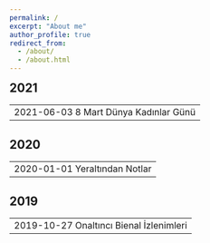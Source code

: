 ```yaml
---
permalink: /
excerpt: "About me"
author_profile: true
redirect_from: 
  - /about/
  - /about.html
---
```


<h2 id="tables" style=" margin-top: 0.5em; ">2021</h2>
<table style="border: 0px;">
  <tbody>
  <tr><td style="border: 0px;"><a style=" text-decoration: none; color: inherit;" href="https://tozbulut.github.io/posts/2020/05/8-mart">2021-06-03 8 Mart Dünya Kadınlar Günü</a></td></tr>
  </tbody>
</table>

<h2 id="tables">2020</h2>
<table style="border: 0px;">
  <tbody>
   
  <tr><td style="border: 0px;"><a style=" text-decoration: none; color: inherit;" href="https://tozbulut.github.io/posts/2020/05/yeraltindan-notlar">2020-01-01 Yeraltından Notlar</a></td></tr>
  </tbody>
</table>

<h2 id="tables">2019</h2>
<table style="border: 0px;">
  <tbody>
  <tr><td style="border: 0px;"><a style=" text-decoration: none; color: inherit; " href="https://tozbulut.github.io/posts/2019/10/bienal-izlenimleri">2019-10-27 Onaltıncı Bienal İzlenimleri</a></td></tr>
  </tbody>
</table>
